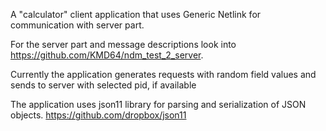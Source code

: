 A "calculator" client application that uses Generic Netlink for communication with server part.

For the server part and message descriptions look into https://github.com/KMD64/ndm_test_2_server.

Currently the application generates requests with random field values and sends to server with selected pid, if available

The application uses json11 library for parsing and serialization of JSON objects. https://github.com/dropbox/json11
